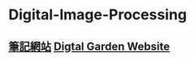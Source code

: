 # Digital-Image-Processing


## [筆記網站](https://echoslayer.github.io/Digital-Image-Processing/) [Digtal Garden Website](https://echoslayer.github.io/Digital-Image-Processing/) 

